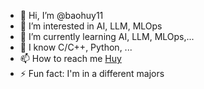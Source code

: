 - 👋 Hi, I’m @baohuy11
- 👀 I’m interested in AI, LLM, MLOps
- 🌱 I’m currently learning AI, LLM, MLOps,...
- 💞️ I know C/C++, Python, ...
- 📫 How to reach me [Huy](https://www.linkedin.com/in/huy-nguyen-phung-bao-57a768338/)
- ⚡ Fun fact: I'm in a different majors 

<!---
baohuy11/baohuy11 is a ✨ special ✨ repository because its `README.md` (this file) appears on your GitHub profile.
You can click the Preview link to take a look at your changes.
--->
